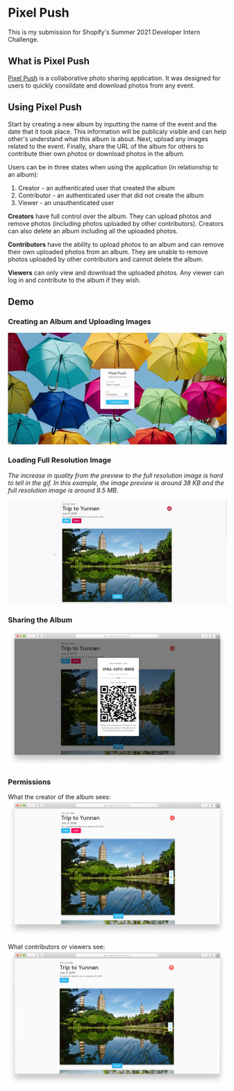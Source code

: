 # Pixel Push

This is my submission for Shopify's Summer 2021 Developer Intern Challenge.

## What is Pixel Push

[Pixel Push](https://pixelpush.garethdev.space) is a collaborative photo sharing application. It was designed for users to quickly consildate and download photos from any event.

## Using Pixel Push

Start by creating a new album by inputting the name of the event and the date that it took place. This information will be publicaly visible and can help other's understand what this album is about. Next, upload any images related to the event. Finally, share the URL of the album for others to contribute thier own photos or download photos in the album.

Users can be in three states when using the application (in relationship to an album):

1. Creator - an authenticated user that created the album
2. Contributor - an authenticated user that did not create the album
3. Viewer - an unauthenticated user

**Creators** have full control over the album. They can upload photos and remove photos (including photos uploaded by other contributors). Creators can also delete an album including all the uploaded photos.

**Contributors** have the ability to upload photos to an album and can remove their own uploaded photos from an album. They are unable to remove photos uploaded by other contributors and cannot delete the album.

**Viewers** can only view and download the uploaded photos. Any viewer can log in and contribute to the album if they wish.

## Demo

### Creating an Album and Uploading Images

![](/demo/upload.gif)

### Loading Full Resolution Image

_The increase in quality from the preview to the full resolution image is hard to tell in the gif. In this example, the image preview is around 38 KB and the full resolution image is around 9.5 MB._

![](/demo/load-full-res-image.gif)

### Sharing the Album

![](/demo/share.jpg)

### Permissions

What the creator of the album sees:
![](/demo/creator.jpg)

What contributors or viewers see:
![](/demo/viewer.jpg)
